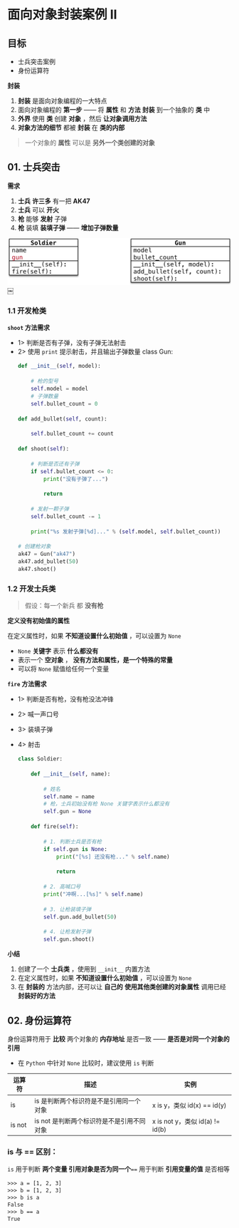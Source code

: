 # 面向对象封装案例 II

## 目标

* 士兵突击案例
* 身份运算符

**封装**

1. **封装** 是面向对象编程的一大特点
2. 面向对象编程的 **第一步** —— 将 **属性** 和 **方法** **封装** 到一个抽象的 **类** 中
3. **外界** 使用 **类** 创建 **对象** ，然后 **让对象调用方法**
4. **对象方法的细节** 都被 **封装** 在 **类的内部**

> 一个对象的 **属性** 可以是 **另外一个类创建的对象**

## 01\. 士兵突击

**需求**

1. **士兵** **许三多** 有一把 **AK47**
2. **士兵** 可以 **开火**
3. **枪** 能够 **发射** 子弹
4. **枪** 装填 **装填子弹** —— **增加子弹数量**

![](images/05/009_%E5%A3%AB%E5%85%B5%E7%AA%81%E5%87%BB.png) ￼

### 1.1 开发枪类

**`shoot` 方法需求**

* 1> 判断是否有子弹，没有子弹无法射击
* 2> 使用 `print` 提示射击，并且输出子弹数量
    class Gun:
    ```python
    def __init__(self, model):
    
        # 枪的型号
        self.model = model
        # 子弹数量
        self.bullet_count = 0
    
    def add_bullet(self, count):
    
        self.bullet_count += count
    
    def shoot(self):
    
        # 判断是否还有子弹
        if self.bullet_count <= 0:
            print("没有子弹了...")
    
            return
    
        # 发射一颗子弹
        self.bullet_count -= 1
        
        print("%s 发射子弹[%d]..." % (self.model, self.bullet_count))
        
    # 创建枪对象
    ak47 = Gun("ak47")
    ak47.add_bullet(50)
    ak47.shoot()
    ```


### 1.2 开发士兵类

> 假设：每一个新兵 都 **没有枪**

**定义没有初始值的属性**

在定义属性时，如果 **不知道设置什么初始值** ，可以设置为 `None`

* `None` **关键字** 表示 **什么都没有**
* 表示一个 **空对象** ， **没有方法和属性，是一个特殊的常量**
* 可以将 `None` 赋值给任何一个变量

**`fire` 方法需求**

* 1> 判断是否有枪，没有枪没法冲锋

* 2> 喊一声口号

* 3> 装填子弹

* 4> 射击

    ```python
    class Soldier:
    
        def __init__(self, name):
    
            # 姓名
            self.name = name
            # 枪，士兵初始没有枪 None 关键字表示什么都没有
            self.gun = None
    
        def fire(self):
    
            # 1. 判断士兵是否有枪
            if self.gun is None:
                print("[%s] 还没有枪..." % self.name)
    
                return
    
            # 2. 高喊口号
            print("冲啊...[%s]" % self.name)
    
            # 3. 让枪装填子弹
            self.gun.add_bullet(50)
    
            # 4. 让枪发射子弹
            self.gun.shoot()
    ```


**小结**

1. 创建了一个 **士兵类** ，使用到 `__init__` 内置方法
2. 在定义属性时，如果 **不知道设置什么初始值** ，可以设置为 `None`
3. 在 **封装的** 方法内部，还可以让 **自己的** **使用其他类创建的对象属性** 调用已经 **封装好的方法**

## 02\. 身份运算符

身份运算符用于 **比较** 两个对象的 **内存地址** 是否一致 —— **是否是对同一个对象的引用**

* 在 `Python` 中针对 `None` 比较时，建议使用 `is` 判断

| 运算符 | 描述 | 实例 |
| --- | --- | --- |
| is | is 是判断两个标识符是不是引用同一个对象 | x is y，类似 id(x) == id(y) |
| is not | is not 是判断两个标识符是不是引用不同对象 | x is not y，类似 id(a) != id(b) |

### is 与 == 区别：

`is` 用于判断 **两个变量 引用对象是否为同一个**`==` 用于判断 **引用变量的值** 是否相等

```
>>> a = [1, 2, 3]
>>> b = [1, 2, 3]
>>> b is a 
False
>>> b == a
True
```